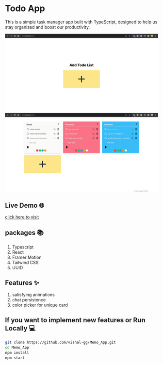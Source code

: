 # Todo App
This is a simple task manager app built with TypeScript, designed to help us stay organized and boost our productivity.

![screenshot-1](https://github.com/vishal-gg/Memo_App/blob/main/public/assets/preview.png?raw=true)
![screenshot-2](https://github.com/vishal-gg/Memo_App/blob/main/public/assets/task%20list.png?raw=true)

## Live Demo 🌐
[click here to visit](https://keepnotescheck.vercel.app)

## packages 📚
1. Typescript 
2. React
3. Framer Motion
4. Tailwind CSS
5. UUID

## Features ✨
1. satisfying animations
2. chat persistence
3. color picker for unique card

## If you want to implement new features or Run Locally 💻
```bash
git clone https://github.com/vishal-gg/Memo_App.git
cd Memo_App
npm install
npm start
```